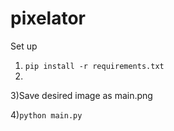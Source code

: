 # pixelator
Set up
1) ``pip install -r requirements.txt``
2) 
3)Save desired image as main.png

4)``python main.py``

